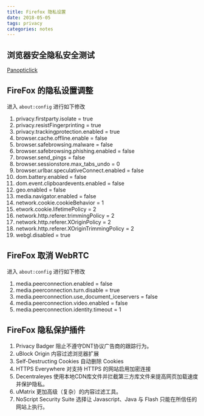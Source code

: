```yaml
---
title: Firefox 隐私设置
date: 2018-05-05
tags: privacy
categories: notes
---
```


## 浏览器安全隐私安全测试
[Panopticlick](https://panopticlick.eff.org/)

## FireFox 的隐私设置调整
进入 `about:config` 进行如下修改
1. privacy.firstparty.isolate = true
2. privacy.resistFingerprinting = true
3. privacy.trackingprotection.enabled = true
4. browser.cache.offline.enable = false
5. browser.safebrowsing.malware = false
6. browser.safebrowsing.phishing.enabled = false
7. browser.send_pings = false
8. browser.sessionstore.max_tabs_undo = 0
9. browser.urlbar.speculativeConnect.enabled = false
10. dom.battery.enabled = false
11. dom.event.clipboardevents.enabled = false
12. geo.enabled = false
13. media.navigator.enabled = false
14. network.cookie.cookieBehavior = 1
15. etwork.cookie.lifetimePolicy = 2
16. network.http.referer.trimmingPolicy = 2
17. network.http.referer.XOriginPolicy = 2
18. network.http.referer.XOriginTrimmingPolicy = 2
19. webgl.disabled = true

## FireFox 取消 WebRTC
进入 `about:config` 进行如下修改
1. media.peerconnection.enabled = false
2. media.peerconnection.turn.disable = true
3. media.peerconnection.use_document_iceservers = false
4. media.peerconnection.video.enabled = false
5. media.peerconnection.identity.timeout = 1

## FireFox 隐私保护插件
1. Privacy Badger 阻止不遵守DNT协议广告商的跟踪行为。
2. uBlock Origin 内容过滤浏览器扩展
3. Self-Destructing Cookies 自动删除 Cookies
4. HTTPS Everywhere 对支持 HTTPS 的网站启用加密连接
5. Decentraleyes 使用本地CDN库文件并拦截第三方库文件来提高网页加载速度并保护隐私。
6. uMatrix 更加高级（复杂）的内容过滤工具。
7. NoScript Security Suite 选择让 Javascript、Java 与 Flash 只能在所信任的网站上执行。